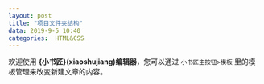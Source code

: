 ```yaml
---
layout: post
title: "项目文件夹结构"
data: 2019-9-5 10:40
categories:  HTML&CSS
---
```



欢迎使用 **{小书匠}(xiaoshujiang)编辑器**，您可以通过 `小书匠主按钮>模板` 里的模板管理来改变新建文章的内容。